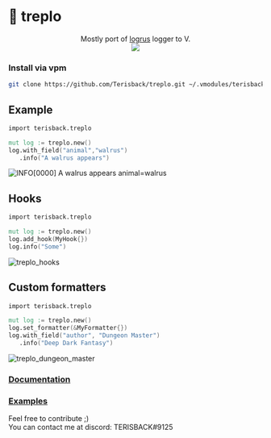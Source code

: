 # 📝 treplo
<p align="center">
Mostly port of 
  <a href="https://github.com/sirupsen/logrus">logrus</a>
logger to V. <br>
<a href="https://github.com/Terisback/treplo/blob/master/docs.md">
  <img src="https://img.shields.io/badge/docs-2F3136?style=flat&logo=v">
</a>
</p>

### Install via vpm

```bash
git clone https://github.com/Terisback/treplo.git ~/.vmodules/terisback/treplo
```

## Example

```v
import terisback.treplo

mut log := treplo.new()
log.with_field("animal","walrus")
   .info("A walrus appears")
```
![INFO[0000] A walrus appears animal=walrus](https://user-images.githubusercontent.com/26527529/114792802-73eb5f00-9da2-11eb-8749-3165fb764fad.gif)

## Hooks

```v
import terisback.treplo

mut log := treplo.new()
log.add_hook(MyHook{})
log.info("Some")
```
![treplo_hooks](https://user-images.githubusercontent.com/26527529/114793006-e3f9e500-9da2-11eb-8847-9db54fba6ab0.gif)

## Custom formatters

```v
import terisback.treplo

mut log := treplo.new()
log.set_formatter(&MyFormatter{})
log.with_field("author", "Dungeon Master")
   .info("Deep Dark Fantasy")
```
![treplo_dungeon_master](https://user-images.githubusercontent.com/26527529/114793128-20c5dc00-9da3-11eb-9775-bd3e827ad8d2.gif)

### [Documentation](https://github.com/Terisback/treplo/blob/master/docs.md)

### [Examples](https://github.com/Terisback/treplo/tree/master/examples)

Feel free to contribute ;)  
You can contact me at discord: TERISBACK#9125